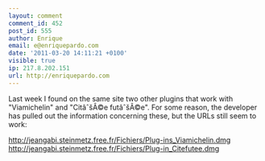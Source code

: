 ```yaml
---
layout: comment
comment_id: 452
post_id: 555
author: Enrique
email: e@enriquepardo.com
date: '2011-03-20 14:11:21 +0100'
visible: true
ip: 217.8.202.151
url: http://enriquepardo.com
---
```

Last week I found on the same site two other plugins that work with "Viamichelin" and "CitâˆšÂ©e futâˆšÂ©e". For some reason, the developer has pulled out the information concerning these, but the URLs still seem to work:

<a href="http://jeangabi.steinmetz.free.fr/Fichiers/Plug-ins_Viamichelin.dmg" rel="nofollow">http://jeangabi.steinmetz.free.fr/Fichiers/Plug-ins_Viamichelin.dmg</a>
<a href="http://jeangabi.steinmetz.free.fr/Fichiers/Plug-in_Citefutee.dmg" rel="nofollow">http://jeangabi.steinmetz.free.fr/Fichiers/Plug-in_Citefutee.dmg</a>
